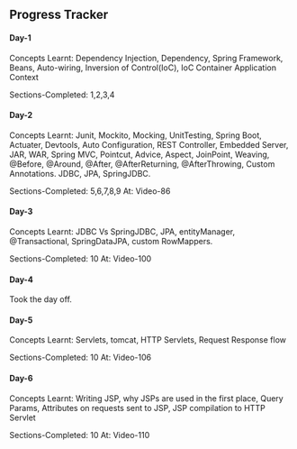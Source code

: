 ## Progress Tracker 

#### Day-1
Concepts Learnt: Dependency Injection, Dependency, Spring Framework, Beans, Auto-wiring, Inversion of Control(IoC), IoC Container
Application Context

Sections-Completed: 1,2,3,4

#### Day-2
Concepts Learnt: Junit, Mockito, Mocking, UnitTesting, Spring Boot, Actuater, Devtools, Auto Configuration, REST Controller, Embedded Server, JAR, WAR, Spring MVC, Pointcut, Advice, Aspect, JoinPoint, Weaving, @Before, @Around, @After, @AfterReturning, @AfterThrowing, Custom Annotations. JDBC, JPA, SpringJDBC.

Sections-Completed: 5,6,7,8,9
At: Video-86

#### Day-3
Concepts Learnt: JDBC Vs SpringJDBC, JPA, entityManager, @Transactional, SpringDataJPA, custom RowMappers.

Sections-Completed: 10
At: Video-100

#### Day-4
Took the day off.

#### Day-5
Concepts Learnt: Servlets, tomcat, HTTP Servlets, Request Response flow

Sections-Completed: 10
At: Video-106

#### Day-6
Concepts Learnt: Writing JSP, why JSPs are used in the first place, Query Params, Attributes on requests sent to JSP, JSP compilation to HTTP Servlet

Sections-Completed: 10
At: Video-110